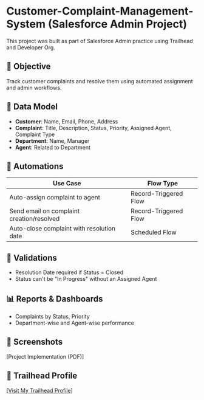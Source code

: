# Customer-Complaint-Management-System (Salesforce Admin Project)
This project was built as part of Salesforce Admin practice using Trailhead and Developer Org.

## 🎯 Objective
Track customer complaints and resolve them using automated assignment and admin workflows.

## 📐 Data Model
- **Customer**: Name, Email, Phone, Address
- **Complaint**: Title, Description, Status, Priority, Assigned Agent, Complaint Type
- **Department**: Name, Manager
- **Agent**: Related to Department

## 🔄 Automations
| Use Case                                   | Flow Type             |
|--------------------------------------------|------------------------|
| Auto-assign complaint to agent             | Record-Triggered Flow |
| Send email on complaint creation/resolved  | Record-Triggered Flow |
| Auto-close complaint with resolution date  | Scheduled Flow        |

## 🧪 Validations
- Resolution Date required if Status = Closed
- Status can't be "In Progress" without an Assigned Agent

## 📊 Reports & Dashboards
- Complaints by Status, Priority
- Department-wise and Agent-wise performance

## 🧾 Screenshots
[Project Implementation (PDF)]

## 📜 Trailhead Profile
[[Visit My Trailhead Profile](https://www.salesforce.com/trailblazer/rmane70)]
